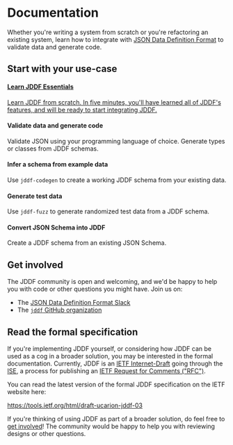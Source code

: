 # Documentation

Whether you're writing a system from scratch or you're refactoring an existing
system, learn how to integrate with [JSON Data Definition Format][jddf] to
validate data and generate code.

[jddf]: https://jddf.io

## Start with your use-case

<div class="mdc-layout-grid usecase-grid">
  <div class="mdc-layout-grid__inner">
    <div class="mdc-layout-grid__cell mdc-layout-grid__cell--span-6-desktop">
      <div class="mdc-card usecase-card">
        <div class="mdc-card__primary-action">
          <a class="usecase-link" href="/syntax.html">
            <div class="usecase-card__primary">
              <h4 class="mdc-typography mdc-typography--headline6 usecase-card__title">
                Learn JDDF Essentials
              </h4>
            </div>
            <p class="mdc-typography mdc-typography--body2 usecase-card__secondary">
              Learn JDDF from scratch. In five minutes, you'll have learned all of
              JDDF's features, and will be ready to start integrating JDDF.
            </p>
          </div>
        </a>
      </div>
    </div>
    <div class="mdc-layout-grid__cell mdc-layout-grid__cell--span-6-desktop">
      <div class="mdc-card usecase-card">
        <div class="mdc-card__primary-action">
          <div class="usecase-card__primary">
            <h4 class="mdc-typography mdc-typography--headline6 usecase-card__title">
              Validate data and generate code
            </h4>
          </div>
          <p class="mdc-typography mdc-typography--body2 usecase-card__secondary">
            Validate JSON using your programming language of choice. Generate
            types or classes from JDDF schemas.
          </p>
        </div>
      </div>
    </div>
    <div class="mdc-layout-grid__cell mdc-layout-grid__cell--span-6-desktop">
      <div class="mdc-card usecase-card">
        <div class="mdc-card__primary-action">
          <div class="usecase-card__primary">
            <h4 class="mdc-typography mdc-typography--headline6 usecase-card__title">
              Infer a schema from example data
            </h4>
          </div>
          <p class="mdc-typography mdc-typography--body2 usecase-card__secondary">
            Use <code>jddf-codegen</code> to create a working JDDF schema from
            your existing data.
          </p>
        </div>
      </div>
    </div>
    <div class="mdc-layout-grid__cell mdc-layout-grid__cell--span-6-desktop">
      <div class="mdc-card usecase-card">
        <div class="mdc-card__primary-action">
          <div class="usecase-card__primary">
            <h4 class="mdc-typography mdc-typography--headline6 usecase-card__title">
              Generate test data
            </h4>
          </div>
          <p class="mdc-typography mdc-typography--body2 usecase-card__secondary">
            Use <code>jddf-fuzz</code> to generate randomized test data from a
            JDDF schema.
          </p>
        </div>
      </div>
    </div>
    <div class="mdc-layout-grid__cell mdc-layout-grid__cell--span-6-desktop">
      <div class="mdc-card usecase-card">
        <div class="mdc-card__primary-action">
          <div class="usecase-card__primary">
            <h4 class="mdc-typography mdc-typography--headline6 usecase-card__title">
              Convert JSON Schema into JDDF
            </h4>
          </div>
          <p class="mdc-typography mdc-typography--body2 usecase-card__secondary">
            Create a JDDF schema from an existing JSON Schema.
          </p>
        </div>
      </div>
    </div>
  </div>
</div>

## Get involved

The JDDF community is open and welcoming, and we'd be happy to help you with
code or other questions you might have. Join us on:

* The [JSON Data Definition Format
  Slack](https://join.slack.com/t/jddf/shared_invite/enQtODIyODk0OTc5NjM0LTE5MGFhMzM4MWJlZDVjNzdmMDJmNmNjYThmNzBiNWE2ZjA2M2ZlZWVkNjljMTczMWUyNDVlMGUxNzY3ZTEyOWY)
* The [`jddf` GitHub organization](https://github.com/jddf)

## Read the formal specification

If you're implementing JDDF yourself, or considering how JDDF can be used as a
cog in a broader solution, you may be interested in the formal documentation.
Currently, JDDF is an [IETF Internet-Draft][ietf-id] going through the
[ISE][ietf-ise], a process for publishing an [IETF Request for Comments
("RFC")][ietf-rfc].

You can read the latest version of the formal JDDF specification on the IETF
website here:

https://tools.ietf.org/html/draft-ucarion-jddf-03

If you're thinking of using JDDF as part of a broader solution, do feel free to
[get involved](#get-involved)! The community would be happy to help you with
reviewing designs or other questions.

[ietf-id]: https://datatracker.ietf.org/doc/draft-ucarion-jddf/
[ietf-ise]: https://www.rfc-editor.org/about/independent/
[ietf-rfc]: https://en.wikipedia.org/wiki/Request_for_Comments
